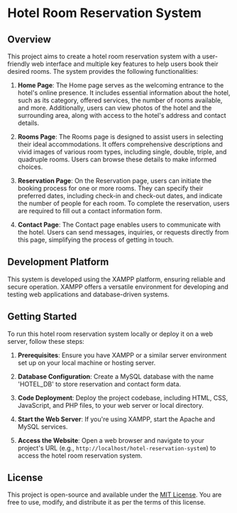 # Hotel Room Reservation System

## Overview

This project aims to create a hotel room reservation system with a user-friendly web interface and multiple key features to help users book their desired rooms. The system provides the following functionalities:

1. **Home Page**: The Home page serves as the welcoming entrance to the hotel's online presence. It includes essential information about the hotel, such as its category, offered services, the number of rooms available, and more. Additionally, users can view photos of the hotel and the surrounding area, along with access to the hotel's address and contact details.

2. **Rooms Page**: The Rooms page is designed to assist users in selecting their ideal accommodations. It offers comprehensive descriptions and vivid images of various room types, including single, double, triple, and quadruple rooms. Users can browse these details to make informed choices.

3. **Reservation Page**: On the Reservation page, users can initiate the booking process for one or more rooms. They can specify their preferred dates, including check-in and check-out dates, and indicate the number of people for each room. To complete the reservation, users are required to fill out a contact information form.

4. **Contact Page**: The Contact page enables users to communicate with the hotel. Users can send messages, inquiries, or requests directly from this page, simplifying the process of getting in touch.

## Development Platform

This system is developed using the XAMPP platform, ensuring reliable and secure operation. XAMPP offers a versatile environment for developing and testing web applications and database-driven systems.

## Getting Started

To run this hotel room reservation system locally or deploy it on a web server, follow these steps:

1. **Prerequisites**: Ensure you have XAMPP or a similar server environment set up on your local machine or hosting server.

2. **Database Configuration**: Create a MySQL database with the name 'HOTEL_DB' to store reservation and contact form data.

3. **Code Deployment**: Deploy the project codebase, including HTML, CSS, JavaScript, and PHP files, to your web server or local directory.

4. **Start the Web Server**: If you're using XAMPP, start the Apache and MySQL services.

5. **Access the Website**: Open a web browser and navigate to your project's URL (e.g., `http://localhost/hotel-reservation-system`) to access the hotel room reservation system.

## License

This project is open-source and available under the [MIT License](LICENSE). You are free to use, modify, and distribute it as per the terms of this license.
